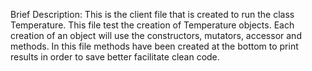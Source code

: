 Brief Description: This is the client file that is created to run the class Temperature. This file test the creation of Temperature objects. Each creation of an object will use the constructors, mutators, accessor and methods. In this file methods have been created at the bottom to print results in order to save better facilitate clean code.

